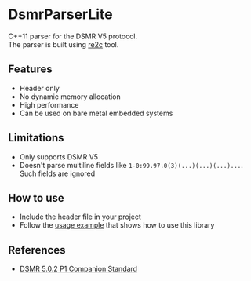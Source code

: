 # DsmrParserLite
C++11 parser for the DSMR V5 protocol.<br>
The parser is built using [re2c](https://re2c.org/) tool.

## Features
* Header only
* No dynamic memory allocation
* High performance
* Can be used on bare metal embedded systems

## Limitations
* Only supports DSMR V5
* Doesn't parse multiline fields like `1-0:99.97.0(3)(...)(...)(...)...`. Such fields are ignored

## How to use
* Include the header file in your project
* Follow the [usage example](https://github.com/PolarGoose/DsmrParserLite/blob/main/src/Test/DsmrParser/Example.cpp) that shows how to use this library

## References
* [DSMR 5.0.2 P1 Companion Standard](https://www.netbeheernederland.nl/publicatie/dsmr-502-p1-companion-standard)
